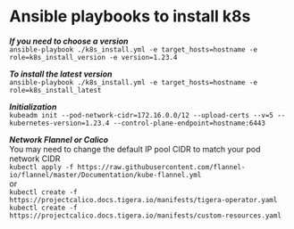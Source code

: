 # Ansible playbooks to install k8s

***If you need to choose a version***  
`ansible-playbook ./k8s_install.yml -e target_hosts=hostname -e role=k8s_install_version -e version=1.23.4`

***To install the latest version***  
`ansible-playbook ./k8s_install.yml -e target_hosts=hostname -e role=k8s_install_latest`

***Initialization***  
`kubeadm init --pod-network-cidr=172.16.0.0/12 --upload-certs --v=5 --kubernetes-version=1.23.4 --control-plane-endpoint=hostname:6443`  

***Network Flannel or Calico***  
You may need to change the default IP pool CIDR to match your pod network CIDR  
`kubectl apply -f https://raw.githubusercontent.com/flannel-io/flannel/master/Documentation/kube-flannel.yml`  
or  
`kubectl create -f https://projectcalico.docs.tigera.io/manifests/tigera-operator.yaml`  
`kubectl create -f https://projectcalico.docs.tigera.io/manifests/custom-resources.yaml`



